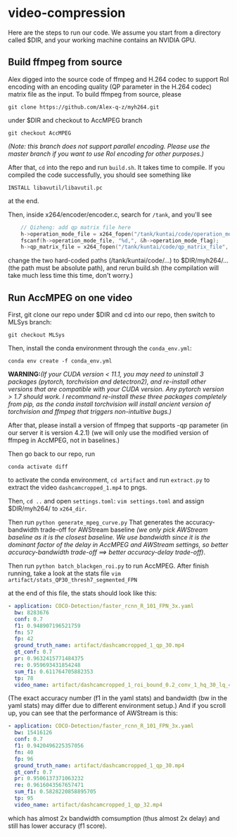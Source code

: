 # video-compression

Here are the steps to run our code. We assume you start from a directory called $DIR, and your working machine contains an NVIDIA GPU.

## Build ffmpeg from source

Alex digged into the source code of ffmpeg and H.264 codec to support RoI encoding with an encoding quality (QP parameter in the H.264 codec) matrix file as the input. To build ffmpeg from source, please 
```
git clone https://github.com/Alex-q-z/myh264.git
```
under $DIR
and checkout to AccMPEG branch
```
git checkout AccMPEG
```

_(Note: this branch does not support parallel encoding. Please use the master branch if you want to use RoI encoding for other purposes.)_

After that, ```cd``` into the repo and run ```build.sh```. It takes time to compile. If you compiled the code successfully, you should see something like
```
INSTALL libavutil/libavutil.pc
```
at the end.

Then, inside x264/encoder/encoder.c, search for ```/tank```, and you'll see
```C++
    // Qizheng: add qp matrix file here
    h->operation_mode_file = x264_fopen("/tank/kuntai/code/operation_mode_file", "r");
    fscanf(h->operation_mode_file, "%d,", &h->operation_mode_flag);
    h->qp_matrix_file = x264_fopen("/tank/kuntai/code/qp_matrix_file", "r");
```
change the two hard-coded paths (/tank/kuntai/code/...) to $DIR/myh264/... (the path must be absolute path), and rerun build.sh (the compilation will take much less time this time, don't worry.)

## Run AccMPEG on one video

First, git clone our repo under $DIR and cd into our repo, then switch to MLSys branch:
```
git checkout MLSys
```

Then, install the conda environment through the ```conda_env.yml```:
```
conda env create -f conda_env.yml
```
**WARNING:**_(If your CUDA version < 11.1, you may need to uninstall 3 packages (pytorch, torchvision and detectron2), and re-install other versions that are compatible with your CUDA version. Any pytorch version > 1.7 should work. I recommand re-install these three packages completely from pip, as the conda install torchvision will install ancient version of torchvision and ffmpeg that triggers non-intuitive bugs.)_

After that, please install a version of ffmpeg that supports -qp parameter (in our server it is version 4.2.1) (we will only use the modified version of ffmpeg in AccMPEG, not in baselines.)

Then go back to our repo, run
```
conda activate diff
```
to activate the conda environment, ```cd artifact``` and run ```extract.py``` to extract the video ```dashcamcropped_1.mp4``` to pngs. 

Then, ```cd ..``` and open ```settings.toml```:
```vim settings.toml```
and assign $DIR/myh264/ to ```x264_dir```.

Then run
```python generate_mpeg_curve.py```
That generates the accuracy-bandwidth trade-off for AWStream baseline _(we only pick AWStream baseline as it is the closest baseline. We use bandwidth since it is the dominant factor of the delay in AccMPEG and AWStream settings, so better accuracy-bandwidth trade-off ==> better accuracy-delay trade-off)_.

Then run ```python batch_blackgen_roi.py``` to run AccMPEG. After finish running, take a look at the stats file
```vim artifact/stats_QP30_thresh7_segmented_FPN```

at the end of this file, the stats should look like this:
```yaml
- application: COCO-Detection/faster_rcnn_R_101_FPN_3x.yaml
  bw: 8283676
  conf: 0.7
  f1: 0.948907196521759
  fn: 57
  fp: 42
  ground_truth_name: artifact/dashcamcropped_1_qp_30.mp4
  gt_conf: 0.7
  pr: 0.9632415771484375
  re: 0.959693431854248
  sum_f1: 0.611764705882353
  tp: 78
  video_name: artifact/dashcamcropped_1_roi_bound_0.2_conv_1_hq_30_lq_40_app_FPN.mp4
```
(The exact accuracy number (f1 in the yaml stats) and bandwidth (bw in the yaml stats) may differ due to different environment setup.)
And if you scroll up, you can see that the performance of AWStream is this:
```yaml
- application: COCO-Detection/faster_rcnn_R_101_FPN_3x.yaml
  bw: 15416126
  conf: 0.7
  f1: 0.9420496225357056
  fn: 40
  fp: 96
  ground_truth_name: artifact/dashcamcropped_1_qp_30.mp4
  gt_conf: 0.7
  pr: 0.9506137371063232
  re: 0.9616043567657471
  sum_f1: 0.5828220858895705
  tp: 95
  video_name: artifact/dashcamcropped_1_qp_32.mp4
```
which has almost 2x bandwidth comsumption (thus almost 2x delay) and still has lower accuracy (f1 score).


